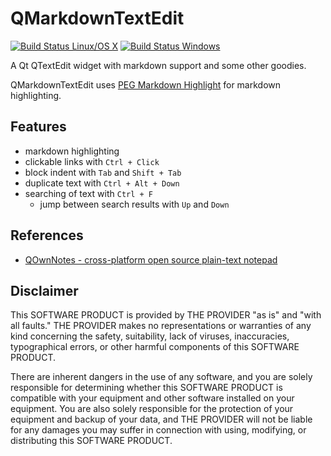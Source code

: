 # QMarkdownTextEdit
[![Build Status Linux/OS X](https://travis-ci.org/pbek/qmarkdowntextedit.svg?branch=develop)](https://travis-ci.org/pbek/qmarkdowntextedit)
[![Build Status Windows](https://ci.appveyor.com/api/projects/status/github/pbek/qmarkdowntextedit)](https://ci.appveyor.com/project/pbek/qmarkdowntextedit)

A Qt QTextEdit widget with markdown support and some other goodies.

QMarkdownTextEdit uses [PEG Markdown Highlight](https://github.com/ali-rantakari/peg-markdown-highlight) for markdown highlighting.

## Features
- markdown highlighting
- clickable links with `Ctrl + Click`
- block indent with `Tab` and `Shift + Tab`
- duplicate text with `Ctrl + Alt + Down`
- searching of text with `Ctrl + F`
    - jump between search results with `Up` and `Down`

## References
- [QOwnNotes - cross-platform open source plain-text notepad](http://www.qownnotes.org)

## Disclaimer
This SOFTWARE PRODUCT is provided by THE PROVIDER "as is" and "with all faults." THE PROVIDER makes no representations or warranties of any kind concerning the safety, suitability, lack of viruses, inaccuracies, typographical errors, or other harmful components of this SOFTWARE PRODUCT. 

There are inherent dangers in the use of any software, and you are solely responsible for determining whether this SOFTWARE PRODUCT is compatible with your equipment and other software installed on your equipment. You are also solely responsible for the protection of your equipment and backup of your data, and THE PROVIDER will not be liable for any damages you may suffer in connection with using, modifying, or distributing this SOFTWARE PRODUCT.

